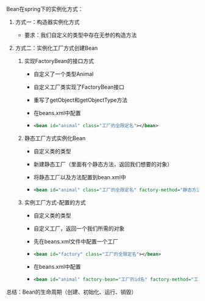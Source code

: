 Bean在spring下的实例化方式：

1. 方式一：构造器实例化方式
   * 要求：我们自定义的类型中存在无参的构造方法

2. 方式二：实例化工厂方式创建Bean

   1. 实现FactoryBean的接口方式

      * 自定义了一个类型Animal

      * 自定义工厂类实现了FactoryBean接口

      * 重写了getObject和getObjectType方法

      * 在beans.xml中配置

      * ```xml
        <bean id="animal" class="工厂的全限定名"></bean>
        ```

   2. 静态工厂方式实例化Bean

      - 自定义类的类型

      - 新建静态工厂（里面有个静态方法，返回我们想要的对象）

      - 将静态工厂以及方法配置到bean.xml中

      - ```xml
        <bean id="animal" class="工厂的全限定名" factory-method="静态方法"></bean>
        ```

   3. 实例工厂方式-配置的方式

      * 自定义类的类型

      * 自定义工厂，返回一个我们所需的对象

      * 先在beans.xml文件中配置一个工厂

      * ```xml
        <bean id="factory" class="工厂的全限定名"></bean>
        ```

      * 在beans.xml中配置

      * ```xml
        <bean id="animal" factory-bean="工厂的id名" factory-method="工厂里面的方法"></bean>
        ```

总结：Bean的生命周期（创建、初始化、运行、销毁）

